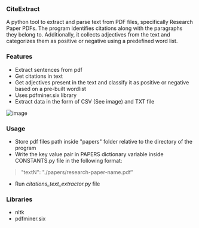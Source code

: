 ### CiteExtract

A python tool to extract and parse text from PDF files, specifically Research Paper PDFs. The program identifies citations along with the paragraphs they belong to. Additionally, it collects adjectives from the text and categorizes them as positive or negative using a predefined word list.

### Features

- Extract sentences from pdf
- Get citations in text
- Get adjectives present in the text and classify it as positive or negative based on a pre-built wordlist
- Uses pdfminer.six library
- Extract data in the form of CSV (See image) and TXT file
 
![image](https://github.com/abhishek7997/cite-extract-python/assets/68701271/db0ea3bd-9bc4-4f1b-bf0c-767d00399c18)

### Usage

- Store pdf files path inside "papers" folder relative to the directory of the program
- Write the key value pair in PAPERS dictionary variable inside CONSTANTS.py file in the following format:
> "textN": "./papers/research-paper-name.pdf"
- Run *citations_text_extractor.py* file

### Libraries

- nltk
- pdfminer.six